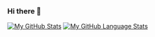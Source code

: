 ### Hi there 👋
[![My GitHub Stats](https://github-readme-stats.vercel.app/api/?username=Parz1val02&count_private=true&theme=tokyonight&showicons=true)]()
[![My GitHub Language Stats](https://github-readme-stats.vercel.app/api/top-langs/?username=Parz1val02&langs_count=10&theme=tokyonight)]()
<!--
**Parz1val02/Parz1val02** is a ✨ _special_ ✨ repository because its `README.md` (this file) appears on your GitHub profile.

Here are some ideas to get you started:

- 🔭 I’m currently working on ...
- 🌱 I’m currently learning ...
- 👯 I’m looking to collaborate on ...
- 🤔 I’m looking for help with ...
- 💬 Ask me about ...
- 📫 How to reach me: ...
- 😄 Pronouns: ...
- ⚡ Fun fact: ...
-->
